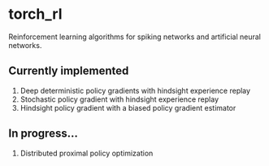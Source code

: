 # torch_rl

Reinforcement learning algorithms for spiking networks and artificial neural networks.

## Currently implemented

1. Deep deterministic policy gradients with hindsight experience replay
2. Stochastic policy gradient with hindsight experience replay
3. Hindsight policy gradient with a biased policy gradient estimator

## In progress...

1. Distributed proximal policy optimization


